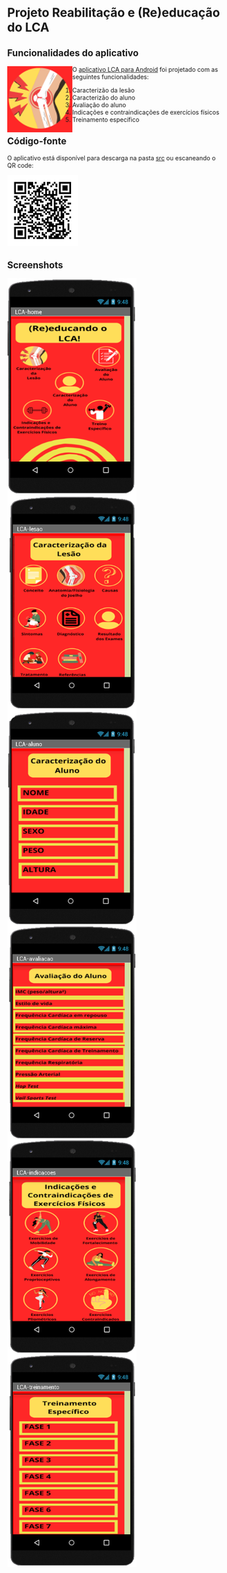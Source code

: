 # Projeto Reabilitação e (Re)educação do LCA


## Funcionalidades do aplicativo
<img src="images/lca-icon.png" align="left"/>

O [aplicativo LCA para Android](src/LCA.apk) foi projetado com as seguintes funcionalidades:

1. Caracterizão da lesão
2. Caracterizão do aluno
3. Avaliação do aluno
4. Indicações e contraindicações de exercícios físicos
5. Treinamento específico

## Código-fonte
O aplicativo está disponível para descarga na pasta [src](src/)
ou escaneando o QR code:

![](images/lca-qr.png)

## Screenshots
<img src="images/lca-app01.png" align="left" alt="drawing" width="300"/>
<img src="images/lca-app02.png" align="left" alt="drawing" width="300"/>
<img src="images/lca-app03.png" align="left" alt="drawing" width="300"/>

<img src="images/lca-app04.png" align="left" alt="drawing" width="300"/>
<img src="images/lca-app05.png" align="left" alt="drawing" width="300"/>
<img src="images/lca-app06.png" align="left" alt="drawing" width="300"/>

